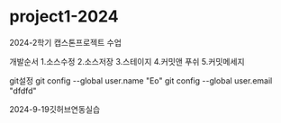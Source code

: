 # project1-2024
2024-2학기 캡스톤프로젝트 수업

개발순서
1.소스수정
2.소스저장
3.스테이지
4.커밋앤 푸쉬
5.커밋메세지

git설정
git config --global user.name "Eo"
git config --global user.email "dfdfd"

2024-9-19깃허브연동실습